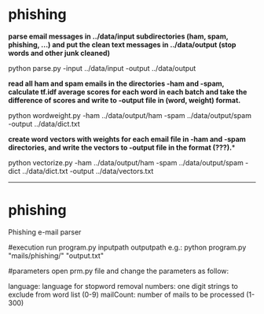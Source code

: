 # phishing

**parse email messages in ../data/input subdirectories (ham, spam, phishing, ...) and put the clean text messages in ../data/output (stop words and other junk cleaned)**

python parse.py -input ../data/input -output ../data/output

**read all ham and spam emails in the directories -ham and -spam, calculate tf.idf average scores for each word in each batch and take the difference of scores and write to -output file in (word, weight) format.**

python wordweight.py -ham ../data/output/ham -spam ../data/output/spam -output ../data/dict.txt

**create word vectors with weights for each email file in -ham and -spam directories, and write the vectors to -output file in the format (???).***

python vectorize.py -ham ../data/output/ham -spam ../data/output/spam -dict ../data/dict.txt -output ../data/vectors.txt


-----------
# phishing
Phishing e-mail parser

#execution
run program.py inputpath outputpath
e.g.: python program.py "mails/phishing/" "output.txt"

#parameters
open prm.py file and change the parameters as follow:

language: language for stopword removal
numbers: one digit strings to exclude from word list (0-9)
mailCount: number of mails to be processed (1-300)

